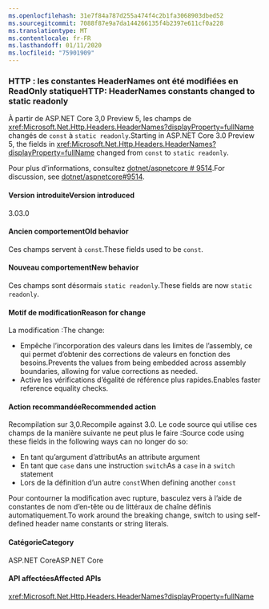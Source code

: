```yaml
---
ms.openlocfilehash: 31e7f84a787d255a474f4c2b1fa3068903dbed52
ms.sourcegitcommit: 7088f87e9a7da144266135f4b2397e611cf0a228
ms.translationtype: MT
ms.contentlocale: fr-FR
ms.lasthandoff: 01/11/2020
ms.locfileid: "75901909"
---
```

### <a name="http-headernames-constants-changed-to-static-readonly"></a><span data-ttu-id="68ada-101">HTTP : les constantes HeaderNames ont été modifiées en ReadOnly statique</span><span class="sxs-lookup"><span data-stu-id="68ada-101">HTTP: HeaderNames constants changed to static readonly</span></span>

<span data-ttu-id="68ada-102">À partir de ASP.NET Core 3,0 Preview 5, les champs de <xref:Microsoft.Net.Http.Headers.HeaderNames?displayProperty=fullName> changés de `const` à `static readonly`.</span><span class="sxs-lookup"><span data-stu-id="68ada-102">Starting in ASP.NET Core 3.0 Preview 5, the fields in <xref:Microsoft.Net.Http.Headers.HeaderNames?displayProperty=fullName> changed from `const` to `static readonly`.</span></span>

<span data-ttu-id="68ada-103">Pour plus d’informations, consultez [dotnet/aspnetcore # 9514](https://github.com/dotnet/aspnetcore/issues/9514).</span><span class="sxs-lookup"><span data-stu-id="68ada-103">For discussion, see [dotnet/aspnetcore#9514](https://github.com/dotnet/aspnetcore/issues/9514).</span></span>

#### <a name="version-introduced"></a><span data-ttu-id="68ada-104">Version introduite</span><span class="sxs-lookup"><span data-stu-id="68ada-104">Version introduced</span></span>

<span data-ttu-id="68ada-105">3.0</span><span class="sxs-lookup"><span data-stu-id="68ada-105">3.0</span></span>

#### <a name="old-behavior"></a><span data-ttu-id="68ada-106">Ancien comportement</span><span class="sxs-lookup"><span data-stu-id="68ada-106">Old behavior</span></span>

<span data-ttu-id="68ada-107">Ces champs servent à `const`.</span><span class="sxs-lookup"><span data-stu-id="68ada-107">These fields used to be `const`.</span></span>

#### <a name="new-behavior"></a><span data-ttu-id="68ada-108">Nouveau comportement</span><span class="sxs-lookup"><span data-stu-id="68ada-108">New behavior</span></span>

<span data-ttu-id="68ada-109">Ces champs sont désormais `static readonly`.</span><span class="sxs-lookup"><span data-stu-id="68ada-109">These fields are now `static readonly`.</span></span>

#### <a name="reason-for-change"></a><span data-ttu-id="68ada-110">Motif de modification</span><span class="sxs-lookup"><span data-stu-id="68ada-110">Reason for change</span></span>

<span data-ttu-id="68ada-111">La modification :</span><span class="sxs-lookup"><span data-stu-id="68ada-111">The change:</span></span>

* <span data-ttu-id="68ada-112">Empêche l’incorporation des valeurs dans les limites de l’assembly, ce qui permet d’obtenir des corrections de valeurs en fonction des besoins.</span><span class="sxs-lookup"><span data-stu-id="68ada-112">Prevents the values from being embedded across assembly boundaries, allowing for value corrections as needed.</span></span>
* <span data-ttu-id="68ada-113">Active les vérifications d’égalité de référence plus rapides.</span><span class="sxs-lookup"><span data-stu-id="68ada-113">Enables faster reference equality checks.</span></span>

#### <a name="recommended-action"></a><span data-ttu-id="68ada-114">Action recommandée</span><span class="sxs-lookup"><span data-stu-id="68ada-114">Recommended action</span></span>

<span data-ttu-id="68ada-115">Recompilation sur 3,0.</span><span class="sxs-lookup"><span data-stu-id="68ada-115">Recompile against 3.0.</span></span> <span data-ttu-id="68ada-116">Le code source qui utilise ces champs de la manière suivante ne peut plus le faire :</span><span class="sxs-lookup"><span data-stu-id="68ada-116">Source code using these fields in the following ways can no longer do so:</span></span>

* <span data-ttu-id="68ada-117">En tant qu’argument d’attribut</span><span class="sxs-lookup"><span data-stu-id="68ada-117">As an attribute argument</span></span>
* <span data-ttu-id="68ada-118">En tant que `case` dans une instruction `switch`</span><span class="sxs-lookup"><span data-stu-id="68ada-118">As a `case` in a `switch` statement</span></span>
* <span data-ttu-id="68ada-119">Lors de la définition d’un autre `const`</span><span class="sxs-lookup"><span data-stu-id="68ada-119">When defining another `const`</span></span>

<span data-ttu-id="68ada-120">Pour contourner la modification avec rupture, basculez vers à l’aide de constantes de nom d’en-tête ou de littéraux de chaîne définis automatiquement.</span><span class="sxs-lookup"><span data-stu-id="68ada-120">To work around the breaking change, switch to using self-defined header name constants or string literals.</span></span>

#### <a name="category"></a><span data-ttu-id="68ada-121">Catégorie</span><span class="sxs-lookup"><span data-stu-id="68ada-121">Category</span></span>

<span data-ttu-id="68ada-122">ASP.NET Core</span><span class="sxs-lookup"><span data-stu-id="68ada-122">ASP.NET Core</span></span>

#### <a name="affected-apis"></a><span data-ttu-id="68ada-123">API affectées</span><span class="sxs-lookup"><span data-stu-id="68ada-123">Affected APIs</span></span>

<xref:Microsoft.Net.Http.Headers.HeaderNames?displayProperty=fullName>

<!-- 

#### Affected APIs

`T:Microsoft.Net.Http.Headers.HeaderNames`

-->
